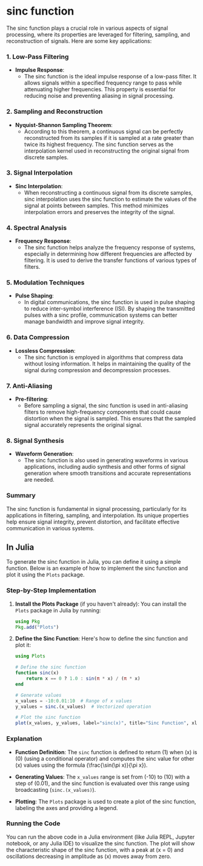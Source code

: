 # sinc function

The sinc function plays a crucial role in various aspects of signal processing, where its properties are leveraged for filtering, sampling, and reconstruction of signals. Here are some key applications:

### 1. **Low-Pass Filtering**

- **Impulse Response**:
  - The sinc function is the ideal impulse response of a low-pass filter. It allows signals within a specified frequency range to pass while attenuating higher frequencies. This property is essential for reducing noise and preventing aliasing in signal processing.

### 2. **Sampling and Reconstruction**

- **Nyquist-Shannon Sampling Theorem**:
  - According to this theorem, a continuous signal can be perfectly reconstructed from its samples if it is sampled at a rate greater than twice its highest frequency. The sinc function serves as the interpolation kernel used in reconstructing the original signal from discrete samples.

### 3. **Signal Interpolation**

- **Sinc Interpolation**:
  - When reconstructing a continuous signal from its discrete samples, sinc interpolation uses the sinc function to estimate the values of the signal at points between samples. This method minimizes interpolation errors and preserves the integrity of the signal.

### 4. **Spectral Analysis**

- **Frequency Response**:
  - The sinc function helps analyze the frequency response of systems, especially in determining how different frequencies are affected by filtering. It is used to derive the transfer functions of various types of filters.

### 5. **Modulation Techniques**

- **Pulse Shaping**:
  - In digital communications, the sinc function is used in pulse shaping to reduce inter-symbol interference (ISI). By shaping the transmitted pulses with a sinc profile, communication systems can better manage bandwidth and improve signal integrity.

### 6. **Data Compression**

- **Lossless Compression**:
  - The sinc function is employed in algorithms that compress data without losing information. It helps in maintaining the quality of the signal during compression and decompression processes.

### 7. **Anti-Aliasing**

- **Pre-filtering**:
  - Before sampling a signal, the sinc function is used in anti-aliasing filters to remove high-frequency components that could cause distortion when the signal is sampled. This ensures that the sampled signal accurately represents the original signal.

### 8. **Signal Synthesis**

- **Waveform Generation**:
  - The sinc function is also used in generating waveforms in various applications, including audio synthesis and other forms of signal generation where smooth transitions and accurate representations are needed.

### Summary

The sinc function is fundamental in signal processing, particularly for its applications in filtering, sampling, and interpolation. Its unique properties help ensure signal integrity, prevent distortion, and facilitate effective communication in various systems.

## In Julia

To generate the sinc function in Julia, you can define it using a simple function. Below is an example of how to implement the sinc function and plot it using the `Plots` package.

### Step-by-Step Implementation

1. **Install the Plots Package** (if you haven't already):
   You can install the `Plots` package in Julia by running:
   ```julia
   using Pkg
   Pkg.add("Plots")
   ```

2. **Define the Sinc Function**:
   Here's how to define the sinc function and plot it:

   ```julia
   using Plots

   # Define the sinc function
   function sinc(x)
       return x == 0 ? 1.0 : sin(π * x) / (π * x)
   end

   # Generate values
   x_values = -10:0.01:10  # Range of x values
   y_values = sinc.(x_values)  # Vectorized operation

   # Plot the sinc function
   plot(x_values, y_values, label="sinc(x)", title="Sinc Function", xlabel="x", ylabel="sinc(x)", legend=:topright)
   ```

### Explanation

- **Function Definition**: The `sinc` function is defined to return \(1\) when \(x\) is \(0\) (using a conditional operator) and computes the sinc value for other \(x\) values using the formula \(\frac{\sin(\pi x)}{\pi x}\).
  
- **Generating Values**: The `x_values` range is set from \(-10\) to \(10\) with a step of \(0.01\), and the sinc function is evaluated over this range using broadcasting (`sinc.(x_values)`).

- **Plotting**: The `Plots` package is used to create a plot of the sinc function, labeling the axes and providing a legend.

### Running the Code

You can run the above code in a Julia environment (like Julia REPL, Jupyter notebook, or any Julia IDE) to visualize the sinc function. The plot will show the characteristic shape of the sinc function, with a peak at \(x = 0\) and oscillations decreasing in amplitude as \(x\) moves away from zero.
